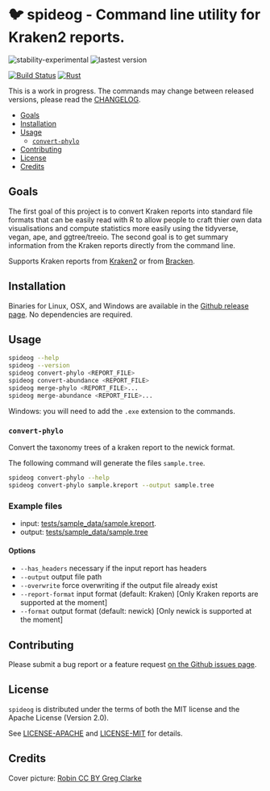 # 🐦 spideog - Command line utility for Kraken2 reports. <!-- omit in toc -->

![stability-experimental](https://img.shields.io/badge/stability-experimental-orange.svg)
![lastest version](https://img.shields.io/github/v/release/jeanmanguy/spideog)

[![Build Status](https://travis-ci.com/jeanmanguy/spideog.svg?branch=main)](https://travis-ci.com/jeanmanguy/spideog)
[![Rust](https://github.com/jeanmanguy/spideog/workflows/Rust/badge.svg?branch=main)](https://github.com/jeanmanguy/spideog/actions?query=workflow%3ARust)

This is a work in progress. The commands may change between released versions, please read the [CHANGELOG](CHANGELOG).

- [Goals](#goals)
- [Installation](#installation)
- [Usage](#usage)
  - [`convert-phylo`](#convert-phylo)
- [Contributing](#contributing)
- [License](#license)
- [Credits](#credits)

## Goals

The first goal of this project is to convert Kraken reports into standard file formats that can be easily read with R to allow people to craft thier own data visualisations and compute statistics more easily using the tidyverse, vegan, ape, and ggtree/treeio. The second goal is to get summary information from the Kraken reports directly from the command line.

Supports Kraken reports from [Kraken2](https://github.com/DerrickWood/kraken2) or from [Bracken](https://github.com/jenniferlu717/Bracken). 



## Installation

Binaries for Linux, OSX, and Windows are available in the [Github release page](https://github.com/jeanmanguy/spideog/releases). No dependencies are required.


## Usage

```sh
spideog --help
spideog --version
spideog convert-phylo <REPORT_FILE>
spideog convert-abundance <REPORT_FILE>
spideog merge-phylo <REPORT_FILE>...
spideog merge-abundance <REPORT_FILE>...
```

Windows: you will need to add the `.exe` extension to the commands.

### `convert-phylo`

Convert the taxonomy trees of a kraken report to the newick format.

The following command will generate the files `sample.tree`.

```sh
spideog convert-phylo --help
spideog convert-phylo sample.kreport --output sample.tree
```

### Example files <!-- omit in toc -->

- input: [tests/sample_data/sample.kreport](tests/sample_data/sample.kreport).
- output: [tests/sample_data/sample.tree](tests/sample_data/sample.tree)

#### Options <!-- omit in toc -->

- `--has_headers` necessary if the input report has headers
- `--output` output file path
- `--overwrite` force overwriting if the output file already exist
- `--report-format` input format (default: Kraken) [Only Kraken reports are supported at the moment]
- `--format` output format (default: newick) [Only newick is supported at the moment]

## Contributing

Please submit a bug report or a feature request [on the Github issues page](https://github.com/jeanmanguy/spideog/issues/new/choose).

## License

`spideog` is distributed under the terms of both the MIT license and the
Apache License (Version 2.0).

See [LICENSE-APACHE](./LICENSE-APACHE) and [LICENSE-MIT](./LICENSE-MIT) for
details.

## Credits

Cover picture: [Robin CC BY Greg Clarke](https://www.flickr.com/photos/leppre/25468458218)

